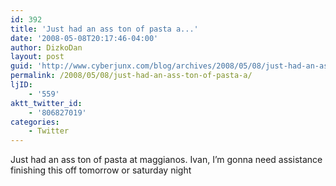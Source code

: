 ```yaml
---
id: 392
title: 'Just had an ass ton of pasta a...'
date: '2008-05-08T20:17:46-04:00'
author: DizkoDan
layout: post
guid: 'http://www.cyberjunx.com/blog/archives/2008/05/08/just-had-an-ass-ton-of-pasta-a/'
permalink: /2008/05/08/just-had-an-ass-ton-of-pasta-a/
ljID:
    - '559'
aktt_twitter_id:
    - '806827019'
categories:
    - Twitter
---
```


Just had an ass ton of pasta at maggianos. Ivan, I’m gonna need assistance finishing this off tomorrow or saturday night